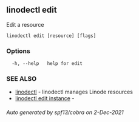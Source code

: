 ## linodectl edit

Edit a resource

```
linodectl edit [resource] [flags]
```

### Options

```
  -h, --help   help for edit
```

### SEE ALSO

* [linodectl](linodectl.md)	 - linodectl manages Linode resources
* [linodectl edit instance](linodectl_edit_instance.md)	 - 

###### Auto generated by spf13/cobra on 2-Dec-2021

